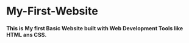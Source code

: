 # My-First-Website
 
 #### This is My first Basic Website built with Web Development Tools like HTML ans CSS.
